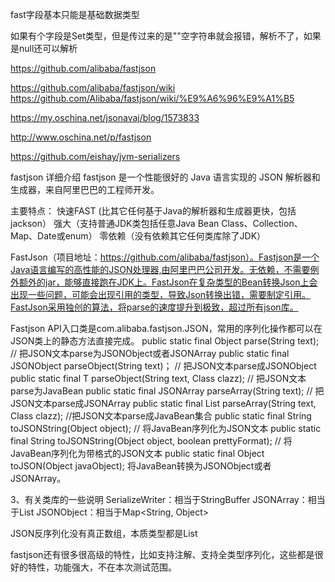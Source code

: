 fast字段基本只能是基础数据类型


如果有个字段是Set类型，但是传过来的是""空字符串就会报错，解析不了，如果是null还可以解析





https://github.com/alibaba/fastjson

https://github.com/alibaba/fastjson/wiki
https://github.com/Alibaba/fastjson/wiki/%E9%A6%96%E9%A1%B5

https://my.oschina.net/jsonavaj/blog/1573833


http://www.oschina.net/p/fastjson

https://github.com/eishay/jvm-serializers


fastjson 详细介绍
fastjson 是一个性能很好的 Java 语言实现的 JSON 解析器和生成器，来自阿里巴巴的工程师开发。

主要特点：
快速FAST (比其它任何基于Java的解析器和生成器更快，包括jackson）
强大（支持普通JDK类包括任意Java Bean Class、Collection、Map、Date或enum）
零依赖（没有依赖其它任何类库除了JDK）




FastJson（项目地址：https://github.com/alibaba/fastjson）。Fastjson是一个Java语言编写的高性能的JSON处理器,由阿里巴巴公司开发。无依赖，不需要例外额外的jar，能够直接跑在JDK上。FastJson在复杂类型的Bean转换Json上会出现一些问题，可能会出现引用的类型，导致Json转换出错，需要制定引用。FastJson采用独创的算法，将parse的速度提升到极致，超过所有json库。

Fastjson API入口类是com.alibaba.fastjson.JSON，常用的序列化操作都可以在JSON类上的静态方法直接完成。
public static final Object parse(String text); // 把JSON文本parse为JSONObject或者JSONArray 
public static final JSONObject parseObject(String text)； // 把JSON文本parse成JSONObject    
public static final <T> T parseObject(String text, Class<T> clazz); // 把JSON文本parse为JavaBean 
public static final JSONArray parseArray(String text); // 把JSON文本parse成JSONArray 
public static final <T> List<T> parseArray(String text, Class<T> clazz); //把JSON文本parse成JavaBean集合 
public static final String toJSONString(Object object); // 将JavaBean序列化为JSON文本 
public static final String toJSONString(Object object, boolean prettyFormat); // 将JavaBean序列化为带格式的JSON文本 
public static final Object toJSON(Object javaObject); 将JavaBean转换为JSONObject或者JSONArray。
 
 
 3、有关类库的一些说明
SerializeWriter：相当于StringBuffer
JSONArray：相当于List<Object>
JSONObject：相当于Map<String, Object>
 
JSON反序列化没有真正数组，本质类型都是List<Object>

fastjson还有很多很高级的特性，比如支持注解、支持全类型序列化，这些都是很好的特性，功能强大，不在本次测试范围。






